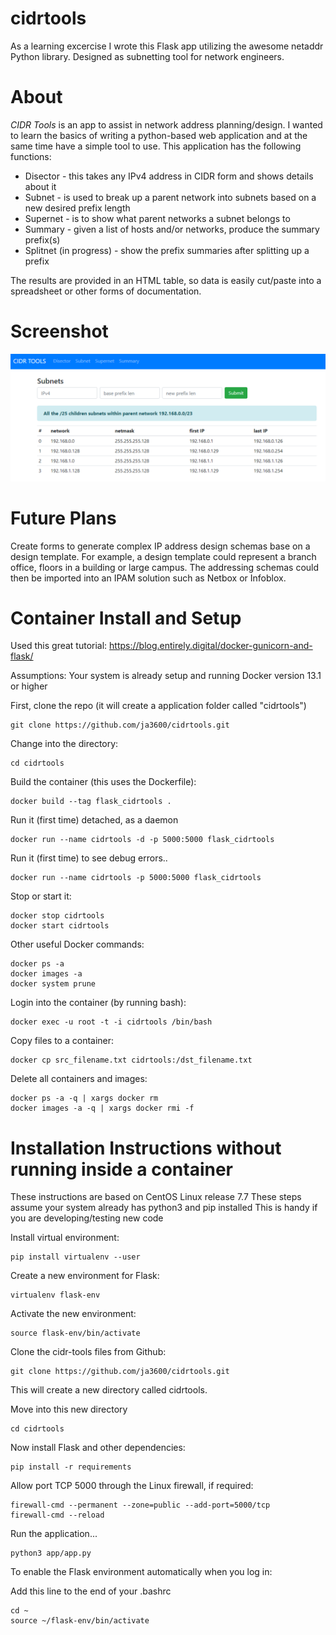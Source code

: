 # cidrtools
As a learning excercise I wrote this Flask app utilizing the awesome netaddr Python library. Designed as subnetting tool for network engineers.

# About
*CIDR Tools* is an app to assist in network address planning/design. I wanted to learn the basics of writing a python-based web application and at the same time have a simple tool to use.  This application has the following functions:
- Disector - this takes any IPv4 address in CIDR form and shows details about it
- Subnet - is used to break up a parent network into subnets based on a new desired prefix length
- Supernet - is to show what parent networks a subnet belongs to
- Summary - given a list of hosts and/or networks, produce the summary prefix(s)
- Splitnet (in progress) - show the prefix summaries after splitting up a prefix

The results are provided in an HTML table, so data is easily cut/paste into a spreadsheet or other forms of documentation.

# Screenshot
![Screenshot](app.png "Screenshot")

# Future Plans
Create forms to generate complex IP address design schemas base on a design template. For example, a design template could represent a branch office, floors in a building or large campus.  The addressing schemas could then be imported into an IPAM solution such as Netbox or Infoblox.  


# Container Install and Setup

Used this great tutorial:
https://blog.entirely.digital/docker-gunicorn-and-flask/


Assumptions: Your system is already setup and running Docker version  13.1 or higher


First, clone the repo (it will create a application folder called "cidrtools")
    
    git clone https://github.com/ja3600/cidrtools.git

Change into the directory:

    cd cidrtools

Build the container (this uses the Dockerfile):

    docker build --tag flask_cidrtools .

Run it (first time) detached, as a daemon
    
    docker run --name cidrtools -d -p 5000:5000 flask_cidrtools 

Run it (first time) to see debug errors..
    
    docker run --name cidrtools -p 5000:5000 flask_cidrtools 

Stop or start it:

    docker stop cidrtools
    docker start cidrtools

Other useful Docker commands:

    docker ps -a
    docker images -a
    docker system prune
    
Login into the container (by running bash):

    docker exec -u root -t -i cidrtools /bin/bash

Copy files to a container:

    docker cp src_filename.txt cidrtools:/dst_filename.txt

Delete all containers and images:

    docker ps -a -q | xargs docker rm
    docker images -a -q | xargs docker rmi -f



# Installation Instructions without running inside a container

These instructions are based on CentOS Linux release 7.7
These steps assume your system already has python3 and pip installed
This is handy if you are developing/testing new code


Install virtual environment:

    pip install virtualenv --user


Create a new environment for Flask:

    virtualenv flask-env


Activate the new environment:

    source flask-env/bin/activate


Clone the cidr-tools files from Github:

    git clone https://github.com/ja3600/cidrtools.git

This will create a new directory called cidrtools.


Move into this new directory

    cd cidrtools


Now install Flask and other dependencies:

    pip install -r requirements


Allow port TCP 5000 through the Linux firewall, if required:

    firewall-cmd --permanent --zone=public --add-port=5000/tcp 
    firewall-cmd --reload


Run the application...

    python3 app/app.py


To enable the Flask environment automatically when you log in:

Add this line to the end of your .bashrc

    cd ~
    source ~/flask-env/bin/activate

